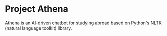 # Project Athena
Athena is an AI-driven chatbot for studying abroad based on Python's NLTK (natural language toolkit) library. 
